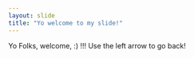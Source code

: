 ```yaml
---
layout: slide
title: "Yo welcome to my slide!"
---
```

Yo Folks, welcome, :) !!!
Use the left arrow to go back!
